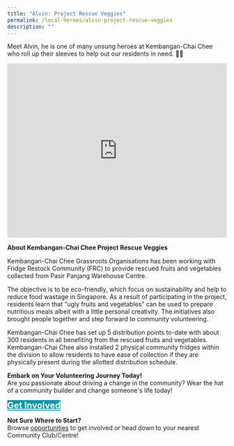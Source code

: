 ```yaml
---
title: "Alvin: Project Rescue Veggies"
permalink: /local-heroes/alvin-project-rescue-veggies
description: ""
---
```

Meet Alvin, he is one of many unsung heroes at Kembangan-Chai Chee who roll up their sleeves to help out our residents in need. 👏🏼 

<iframe allowfullscreen="" frameborder="0" src="https://www.youtube.com/embed/9mMqH-aZjso" height="400" width="100%"></iframe>

<b>	About Kembangan-Chai Chee Project Rescue Veggies</b>

Kembangan-Chai Chee Grassroots Organisations has been working with Fridge Restock Community (FRC) to provide rescued fruits and vegetables collected from Pasir Panjang Warehouse Centre.

The objective is to be eco-friendly, which focus on sustainability and help to reduce food wastage in Singapore. As a result of participating in the project, residents learn that “ugly fruits and vegetables” can be used to prepare nutritious meals albeit with a little personal creativity. The initiatives also brought people together and step forward to community volunteering.

Kembangan-Chai Chee  has set up 5 distribution points to-date with about 300 residents in all benefiting from the rescued fruits and vegetables. Kembangan-Chai Chee  also installed 2 physical community fridges within the division to allow residents to have ease of collection if they are physically present during the allotted distribution schedule.

<b>	Embark on Your Volunteering Journey Today!</b>
<br>Are you passionate about driving a change in the community? Wear the hat of a community builder and change someone's life today! <br>

<div>
	<a href="https://go.gov.sg/mpcvolunteer" style="font-size:20px; width:35%; height:60px; background-color:#0899AA; color:white" class="bp-button"><b>Get Involved</b></a>
</div> 

<b>	Not Sure Where to Start?</b>
<br>Browse [opportunities](/programmes) to get involved or head down to your nearest Community Club/Centre!